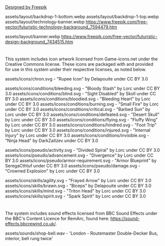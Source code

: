 <a href="http://www.freepik.com">Designed by Freepik</a>

assets/layout/backdrop-1-bottom.webp
assets/layout/backdrop-1-top.webp
assets/layout/technology-banner.webp
https://www.freepik.com/free-vector/futuristic-technology-background_7594479.htm

assets/layout/banner.webp
https://www.freepik.com/free-vector/futuristic-design-background_7434515.htm

#

This system includes icon artwork licensed from Game-icons.net under the Creative Commons license. These icons are packaged with and provided for use in this system under their respective licenses, as noted below.


assets/icons/chron.svg - "Rupee Icon" by Delapouite under CC BY 3.0

assets/icons/conditions/bleeding.svg - "Bloody Stash" by Lorc under CC BY 3.0
assets/icons/conditions/blind.svg - "Sight Disabled" by Skoll under CC BY 3.0
assets/icons/conditions/bloodied.svg - "Bleeding Heart" by Lorc under CC BY 3.0
assets/icons/conditions/burning.svg - "Small Fire" by Lorc under CC BY 3.0
assets/icons/conditions/critical.svg - "Barbed Sun" by Lorc under CC BY 3.0
assets/icons/conditions/defeated.svg - "Desert Skull" by Lorc under CC BY 3.0
assets/icons/conditions/flying.svg - "Fluffy Wing" by Lorc under CC BY 3.0
assets/icons/conditions/hindred.svg - "Foot Trip" by Lorc under CC BY 3.0
assets/icons/conditions/injured.svg - "Internal Injury" by Lorc under CC BY 3.0
assets/icons/conditions/invisible.svg - "Ninja Head" by DarkZaitzev under CC BY 3.0

assets/icons/pseudo/activity.svg - "Divided Spiral" by Lorc under CC BY 3.0
assets/icons/pseudo/advancement.svg - "Divergence" by Lorc under CC BY 3.0
assets/icons/pseudo/armor-requirement.svg - "Armor Blueprint" by SeregaCthtuf under CC BY 3.0
assets/icons/pseudo/damage.svg - "Crowned Explosion" by Lorc under CC BY 3.0

assets/icons/skills/agility.svg - "Frayed Arrow" by Lorc under CC BY 3.0
assets/icons/skills/brawn.svg - "Biceps" by Delapouite under CC BY 3.0
assets/icons/skills/mind.svg - "Triton Head" by Lorc under CC BY 3.0
assets/icons/skills/spirit.svg - "Spark Spirit" by Lorc under CC BY 3.0

#

The system includes sound effects licensed from BBC Sound Effects under the BBC's Content Licence for RemArc, found here: https://sound-effects.bbcrewind.co.uk/.

assets/sounds/shop-bell.wav - 'London - Routemaster Double-Decker Bus, interior, bell rung twice'
